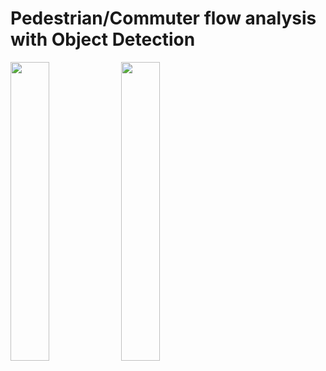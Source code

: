 #      Pedestrian/Commuter flow analysis with Object Detection

    
    
    
<img src="https://raw.githubusercontent.com/deeprajbasu/PedestrianFlowAnalysis/master/1.gif" style="float: left; width: 35%; margin-right: .1%; margin-bottom: 0%;">
    
    
<img src="https://raw.githubusercontent.com/deeprajbasu/PedestrianFlowAnalysis/master/2.gif" style="float: left; width: 35%; margin-right: .1%; margin-bottom: 0%;">
